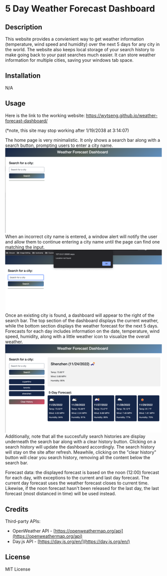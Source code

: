 # 5 Day Weather Forecast Dashboard

## Description

This website provides a convienient way to get weather information (temperature, wind speed and humidity) over the next 5 days for any city in the world. The website also keeps local storage of your search history to make going back to your past searches much easier. It can store weather information for multiple cities, saving your windows tab space.

## Installation

N/A

## Usage

Here is the link to the working website: https://wytseng.github.io/weather-forecast-dashboard/ 

(*note, this site may stop working after 1/19/2038 at 3:14:07)

The home page is very minimalistic. It only shows a search bar along with a search button, prompting users to enter a city name. 
![landing page](assets/images/home.png)
When an incorrect city name is entered, a window alert will notify the user and allow them to continue entering a city name until the page can find one matching the input. 
![city not found](assets/images/city-not-found.png)
Once an existing city is found, a dashboard will appear to the right of the search bar. The top section of the dashboard displays the current weather, while the bottom section displays the weather forecast for the next 5 days. Forecasts for each day includes information on the date, temperature, wind speed, humidity, along with a little weather icon to visualize the overall weather. 
![working weather dashboard](assets/images/working-dashboard.png)
Additionally, note that all the succesfully search histories are display underneath the search bar along with a clear history button. Clicking on a search history will update the dashboard accordingly. The search history will stay on the site after refresh. Meawhile, clicking on the "clear history" button will clear you search history, removing all the content below the search bar. 

Forecast data: the displayed forecast is based on the noon (12:00) forecast for each day, with exceptions to the current and last day forecast. The current day forecast uses the weather forecast closes to current time. Likewise, if the noon forecast hasn't been released for the last day, the last forecast (most distanced in time) will be used instead. 


## Credits

Third-party APIs: 

- OpenWeather API - [https://openweathermap.org/api](https://openweathermap.org/api)
- Day.js API - [https://day.js.org/en/](https://day.js.org/en/)

## License

MIT License
